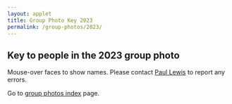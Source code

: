 ```yaml
---
layout: applet
title: Group Photo Key 2023
permalink: /group-photos/2023/
---
```

## Key to people in the 2023 group photo

Mouse-over faces to show names. Please contact [Paul Lewis](paul.lewis@uconn.edu) to report any errors.

<div id="arbitrary"></div>
<script type="text/javascript">
// written by Paul O. Lewis 10-Aug-2019, last updated 2-June-2023

let production = true; // set to false to work on labeling, true to post
let randomize_label_positions = false;  // set to true to randomize label positions, false to leave cx,cy as is
let editable       = production ? false : true; // can't reposition labels in production mode
let showing_labels = production ? false : true; // labels hidden until moused-over in production mode
let allow_toggle   = production ? false : true; // toggling between showing and hiding labels not allowed in production mode

// Usage:

// 1. Set image_file_path
var image_file_path = "https://molevolworkshop.github.io/assets/img/group-photos/group-photo-2023.jpg"

// 2. Specify {"id":0, "first":xxx, "last":yyy, "hide":false, "cx":0, "cy":0} for each person, supplying xxx and yyy
var namedata = [
  {"id":0    , "first":"Peter                                              ", "last":"Beerli                                                ", "hide":false     , "cx":777.0     , "cy":143.0     },
  {"id":1    , "first":"Joseph                                             ", "last":"Bielawski                                             ", "hide":false     , "cx":710.5     , "cy":107.0     },
  {"id":2    , "first":"Jeremy                                             ", "last":"Brown                                                 ", "hide":false     , "cx":730.5     , "cy":122.0     },
  {"id":3    , "first":"Minh                                               ", "last":"Bui                                                   ", "hide":false     , "cx":349.0     , "cy":127.0     },
  {"id":5    , "first":"Scott                                              ", "last":"Edwards                                               ", "hide":false     , "cx":935.0     , "cy":125.0     },
  {"id":6    , "first":"Laura                                              ", "last":"Eme                                                   ", "hide":false     , "cx":313.0     , "cy":152.0     },
  {"id":7    , "first":"Tracy                                              ", "last":"Heath                                                 ", "hide":false     , "cx":325.0     , "cy":268.0     },
  {"id":9    , "first":"Lacey                                              ", "last":"Knowles                                               ", "hide":false     , "cx":253.0     , "cy":145.5     },
  {"id":10   , "first":"Laura                                              ", "last":"Kubatko                                               ", "hide":false     , "cx":746.9     , "cy":161.0     },
  {"id":11   , "first":"Paul                                               ", "last":"Lewis                                                 ", "hide":false     , "cx":89.0      , "cy":252.0     },
  {"id":13   , "first":"Claudia                                            ", "last":"Solís-Lemus                                           ", "hide":false     , "cx":173.0     , "cy":262.0     },
  {"id":14   , "first":"Megan                                              ", "last":"Smith                                                 ", "hide":false     , "cx":584.0     , "cy":121.0     },
  {"id":15   , "first":"Edward                                             ", "last":"Susko                                                 ", "hide":false     , "cx":292.0     , "cy":107.0     },
  {"id":16   , "first":"David                                              ", "last":"Swofford                                              ", "hide":false     , "cx":858.0     , "cy":138.0     },
  {"id":17   , "first":"Anne                                               ", "last":"Yoder                                                 ", "hide":false     , "cx":953.0     , "cy":150.0     },
  {"id":18   , "first":"Blake                                              ", "last":"Fauskee                                               ", "hide":false     , "cx":539.0     , "cy":92.0      },
  {"id":19   , "first":"Kevin (Sungsik)                                    ", "last":"Kong                                                  ", "hide":false     , "cx":655.0     , "cy":113.0     },
  {"id":20   , "first":"Analisa                                            ", "last":"Milkey                                                ", "hide":false     , "cx":656.0     , "cy":152.0     },
  {"id":21   , "first":"Jordan                                             ", "last":"Satler                                                ", "hide":false     , "cx":787.0     , "cy":101.0     },
  {"id":22   , "first":"Kate                                               ", "last":"Taylor                                                ", "hide":false     , "cx":396.0     , "cy":262.0     },
  {"id":23   , "first":"Elena                                              ", "last":"Korte                                                 ", "hide":false     , "cx":715.5     , "cy":155.5     },
  {"id":24   , "first":"Adetunji(Teejay)                                   ", "last":"Adesina                                               ", "hide":false     , "cx":130.0     , "cy":147.0     },
  {"id":25   , "first":"Avrami                                             ", "last":"Aharonoff                                             ", "hide":false     , "cx":686.0     , "cy":147.0     },
  {"id":26   , "first":"Michael                                            ", "last":"Alam                                                  ", "hide":false     , "cx":106.0     , "cy":120.0     },
  {"id":27   , "first":"Aurelia                                            ", "last":"Balestra                                              ", "hide":false     , "cx":456.0     , "cy":216.0     },
  {"id":28   , "first":"Roland                                             ", "last":"Bamou                                                 ", "hide":false     , "cx":249.0     , "cy":270.0     },
  {"id":29   , "first":"Charlotte                                          ", "last":"Benedict                                              ", "hide":false     , "cx":535.5     , "cy":154.2     },
  {"id":30   , "first":"Meg                                                ", "last":"Branine                                               ", "hide":false     , "cx":189.0     , "cy":130.0     },
  {"id":31   , "first":"Michael                                            ", "last":"Chen                                                  ", "hide":false     , "cx":217.0     , "cy":113.5     },
  {"id":32   , "first":"Blair                                              ", "last":"Christensen                                           ", "hide":false     , "cx":381.0     , "cy":213.0     },
  {"id":34   , "first":"Elizabeth                                          ", "last":"Flesch                                                ", "hide":false     , "cx":366.0     , "cy":151.0     },
  {"id":35   , "first":"Alex                                               ", "last":"Franzen                                               ", "hide":false     , "cx":466.0     , "cy":124.0     },
  {"id":36   , "first":"Keating                                            ", "last":"Godfrey                                               ", "hide":false     , "cx":236.5     , "cy":98.0      },
  {"id":37   , "first":"Emily                                              ", "last":"Griffith                                              ", "hide":false     , "cx":820.0     , "cy":140.0     },
  {"id":39   , "first":"Zihan                                              ", "last":"Huang                                                 ", "hide":false     , "cx":369.2     , "cy":83.4      },
  {"id":40   , "first":"Odion                                              ", "last":"Ikhimiukor                                            ", "hide":false     , "cx":894.0     , "cy":147.0     },
  {"id":41   , "first":"Amanda                                             ", "last":"Ivanoff                                               ", "hide":false     , "cx":230.0     , "cy":202.0     },
  {"id":42   , "first":"Cedric                                             ", "last":"Kamaleson                                             ", "hide":false     , "cx":699.0     , "cy":74.7      },
  {"id":43   , "first":"Carlotta                                           ", "last":"Kück                                                  ", "hide":false     , "cx":542.0     , "cy":264.0     },
  {"id":44   , "first":"Emma                                               ", "last":"Lehmberg                                              ", "hide":false     , "cx":422.0     , "cy":119.0     },
  {"id":45   , "first":"Polina                                             ", "last":"Len                                                   ", "hide":false     , "cx":802.0     , "cy":282.0     },
  {"id":46   , "first":"Yixuan                                             ", "last":"Li                                                    ", "hide":false     , "cx":446.0     , "cy":114.0     },
  {"id":47   , "first":"Giulia                                             ", "last":"Lin                                                   ", "hide":false     , "cx":607.0     , "cy":273.0     },
  {"id":48   , "first":"Carly                                              ", "last":"Lo                                                    ", "hide":false     , "cx":478.0     , "cy":155.0     },
  {"id":50   , "first":"Nahui                                              ", "last":"Medina-Chavez                                         ", "hide":false     , "cx":499.0     , "cy":101.0     },
  {"id":52   , "first":"Agustín                                            ", "last":"Moreira-Saporiti                                      ", "hide":false     , "cx":302.0     , "cy":76.5      },
  {"id":53   , "first":"Lydia                                              ", "last":"Morley                                                ", "hide":false     , "cx":163.0     , "cy":203.0     },
  {"id":54   , "first":"Olivia                                             ", "last":"Morrison                                              ", "hide":false     , "cx":308.3     , "cy":204.7     },
  {"id":55   , "first":"Shelby                                             ", "last":"Moshier                                               ", "hide":false     , "cx":558.0     , "cy":145.0     },
  {"id":56   , "first":"Susanne                                            ", "last":"Reier                                                 ", "hide":false     , "cx":666.0     , "cy":279.0     },
  {"id":57   , "first":"Chris                                              ", "last":"Robinson                                              ", "hide":false     , "cx":632.0     , "cy":82.0      },
  {"id":58   , "first":"Ulises                                             ", "last":"Rosas                                                 ", "hide":false     , "cx":64.0      , "cy":137.0     },
  {"id":60   , "first":"Katie                                              ", "last":"Sanbonmatsu                                           ", "hide":false     , "cx":735.0     , "cy":281.5     },
  {"id":61   , "first":"Avery                                              ", "last":"Selberg                                               ", "hide":false     , "cx":423.0     , "cy":151.0     },
  {"id":62   , "first":"Samyuktha                                          ", "last":"Senthil                                               ", "hide":false     , "cx":53.0      , "cy":245.9     },
  {"id":63   , "first":"Crístían                                           ", "last":"Sharma                                                ", "hide":false     , "cx":168.0     , "cy":95.0      },
  {"id":65   , "first":"Daniel                                             ", "last":"Sultanov                                              ", "hide":false     , "cx":625.5     , "cy":146.7     },
  {"id":66   , "first":"Tommy                                              ", "last":"TraversCook                                           ", "hide":false     , "cx":574.0     , "cy":83.0      },
  {"id":67   , "first":"Alexa                                              ", "last":"Tyszka                                                ", "hide":false     , "cx":604.0     , "cy":155.0     },
  {"id":68   , "first":"Yee-Ann                                            ", "last":"Wong                                                  ", "hide":false     , "cx":457.0     , "cy":268.0     }
];

let nnames = namedata.length;
console.log("Number of names: " + nnames);

// 3. Set production=false above (this will set editable=true, showing_labels=true, and allow_toggle=true)

// 4. Position labels over faces

// 5. Press the 's' key to save label coordinates to the console

// 6. Use what has been spit out to the console to replace the definition of namedata above

// 7. Set production=true (sets editable=false, showing_labels=false, and allow_toggle=false)

// 8. Copy this file to server that can serve javascript

// width and height of svg
var w = 1000;
var h = 500;

var wscaler = 1.0;   // only change this if you change w to rescale all target coordinates
var hscaler = 1.0;   // only change this if you change h to rescale all target coordinates

var label_spacer = 15;
var labelsize = 14;
var targetradius = 10;
var targethiddencolor  = d3.rgb(255,255,255, editable ? 0.3 : 0.0);
var targetvisiblecolor = d3.rgb(255,255,255, 0.3)
            
function defaultCoordinates() {
    // choose x,y coordinates of labels uniformly within a rectangle
    // having 15% smaller width and height
    let boxw = 0.85*w;
    let boxh = 0.85*h;
    for (let id = 0; id < nnames; id++) {
        namedata[id].cx = Math.random()*boxw;
        namedata[id].cy = Math.random()*boxh;
        //console.log("id = " + id + ", cx = " + namedata[id].cx.toFixed(1) + ", cy = " + namedata[id].cy.toFixed(1));
    }
    //let nrows = Math.floor(1 + nnames/10)
    //console.log("Number of rows: " + nrows);
    //for (let row = 0; row < nrows; row++) {
    //    for (let col = 0; col < 10; col++) {
    //        let cx = 25 + 8*col*targetradius;
    //        let cy = 0.2*h + row*(0.75*h)/nrows;
    //        namedata[id].cx = cx;
    //        namedata[id].cy = cy;
    //        //console.log("id = " + id + ", cx = " + cx.toFixed(3) + ", cy = " + cy.toFixed(3));
    //        id++;
    //        if (id == namedata.length)
    //            break
    //    }
    //    if (id == namedata.length)
    //        break
    //}
}

if (wscaler != 1.0) {
    for (let i = 0; i < namedata.length; i++) {
        namedata[i].cx *= wscaler;
    }
}

if (hscaler != 1.0) {
    for (let i = 0; i < namedata.length; i++) {
        namedata[i].cy *= hscaler;
    }
}

if (randomize_label_positions)
    defaultCoordinates();

// Select DIV element already created (see above) to hold SVG
var plot_div = d3.select("div#arbitrary");

// Create SVG element
var plot_svg = plot_div.append("svg")
    .attr("width", w)
    .attr("height", h);

function saveCoordinates() {
    console.log("Note: wscaler and hscaler should both be set to 1.0 if these data are used");
    
    // Find maximum length of first names and last names
    let max_first = 0;
    let max_last = 0;
    for (let i = 0; i < namedata.length; i++) {
        if (namedata[i].first.length > max_first)
            max_first = namedata[i].first.length;
        if (namedata[i].last.length > max_last)
            max_last = namedata[i].last.length;
    }                
    max_first += 5;
    max_last += 5;
    
    var s = "var namedata = [\n";
    for (i = 0; i < namedata.length; i++) {
        let idstr    = namedata[i].id.toFixed(0);
        let firststr = namedata[i].first;
        let laststr  = namedata[i].last;
        let hidestr  = namedata[i].hide ? "true" : "false";
        let cxstr    = namedata[i].cx.toFixed(1);
        let cystr    = namedata[i].cy.toFixed(1);
        s += "  {" + "\"id\":" + idstr.padEnd(5, " ") + ", \"first\":\"" + firststr.padEnd(max_first, " ") + "\", \"last\":\"" + laststr.padEnd(max_last, " ") + "\", \"hide\":" + hidestr.padEnd(10, " ") + ", \"cx\":" + cxstr.padEnd(10, " ") + ", \"cy\":" + cystr.padEnd(10, " ") + "}";
        if (i < namedata.length - 1)
            s += ",\n";
        else
            s += "\n";
    }
    s += "];\n";
    console.log(s);
}

function toggleLabels() {
    if (!allow_toggle)
        return; 
    if (showing_labels) {
        //console.log("turning off labels");
        d3.selectAll("text.label").style("visibility", "hidden");
        d3.selectAll("circle.target").style("visibility", "hidden");
        showing_labels = false;
    }
    else {
        //console.log("turning on labels");
        d3.selectAll("text.label").style("visibility", function(d) {return d.hide ? "hidden" : "visible";});
        d3.selectAll("circle.target").style("visibility", function(d) {return d.hide ? "hidden" : "visible";});
        showing_labels = true;
    }
}

// Create drag behavior
var drag = d3.drag()
    .on("start", function(d) {
        d3.event.sourceEvent.stopPropagation();
        d3.select(this).classed("dragging", true);
    })
    .on("drag", function(d) {
        var cx = d3.event.x;
        var cy = d3.event.y;
        var id = parseInt(d3.select(this).attr("id"));
        namedata[id].cx = cx;
        namedata[id].cy = cy;
        d3.select(this).attr("cx", cx).attr("cy", cy);
        d3.select("text#person"+id).attr("x", cx).attr("y", cy - label_spacer);
    })
    .on("end", function(d) {
        var cx = d3.event.x;
        var cy = d3.event.y;
        console.log("cx = " + cx + ", cy = " + cy);
        var id = parseInt(d3.select(this).attr("id"));
        namedata[id].cx = cx;
        namedata[id].cy = cy;
        d3.select(this).attr("cx", cx).attr("cy", cy);
        d3.select("text#person"+id).attr("x", cx).attr("y", cy - label_spacer);
    });
    
// Listen and react to keystrokes
function keyDown() {
    //console.log("key was pressed: " + d3.event.keyCode);
    if (d3.event.keyCode == 83) {
        // 83 is the "s" key
        saveCoordinates();
    } 
    else if (d3.event.keyCode == 84) {
        // 84 is the "t" key
        toggleLabels();
    }
}
d3.select("body")
    .on("keydown", keyDown);

plot_svg.append("image")
    .attr("xlink:href", function(d) {return image_file_path;})
    .attr("x", 0)
    .attr("y", 0)
    .attr("width", w)
    .attr("height", h);
    
// Create rect outlining entire area of SVG
plot_svg.append("rect")
    .attr("x", 0)
    .attr("y", 0)
    .attr("width", w)
    .attr("height", h)
    .attr("fill", "none")
    .attr("stroke", "orange")
    .attr("stroke-width", 15)
    .style("visibility", "hidden");
    
var targets = plot_svg.selectAll("circle.target")
    .data(namedata)
    .enter()
    .append("circle")
    .attr("id", function(d) {return d.id;})
    .attr("class", "target")
    .attr("cx", function(d) {return d.cx;})
    .attr("cy", function(d) {return d.cy;})
    .attr("r", targetradius)
    .attr("fill", production ? targethiddencolor : targetvisiblecolor)
    .attr("stroke", "none")
    //.style("visibility", function(d) {console.log(namedata[d.id].last + (d.hide ? " (hidden)" : " (shown)")); return d.hide ? "hidden" : "visible";})
    .style("visibility", function(d) {return d.hide ? "hidden" : "visible";})
    .on("mouseover", handleMouseOver)
    .on("mouseout", handleMouseOut);
    
if (editable)                
    plot_svg.selectAll("circle.target").call(drag);
    
var labels = plot_svg.selectAll("text.label")
    .data(namedata)
    .enter()
    .append("text")
    .attr("id", function(d,i) {return "person" + d.id;})
    .attr("class", "label")
    .attr("x", function(d,i) {return namedata[i].cx;})
    .attr("y", function(d,i) {return namedata[i].cy - label_spacer;})
    .attr("fill", "white")
    .style("text-anchor", "middle")
    .style("pointer-events", "none")   // don't intercept drag events
    .attr("font-family", "Verdana")
    .attr("font-size", labelsize)
    .style("visibility", function(d) {return (production || d.hide) ? "hidden" : "visible";})
    .text(function(d) {return d.first + " " + d.last;});

function handleMouseOver(d, i) { 
    let id = parseInt(d3.select(this).attr("id"));
    d3.select(this).attr("fill", targetvisiblecolor).style("visibility", d.hide ? "hidden" : "visible");
    d3.select("text#person" + id).style("visibility", function(d) {return d.hide ? "hidden" : "visible";});
}

function handleMouseOut(d, i) {
    let id = parseInt(d3.select(this).attr("id"));
    d3.select(this).attr("fill", production ? targethiddencolor : targetvisiblecolor)
        .style("visibility", d.hide ? "hidden" : "visible");
    d3.select("text#person" + id).style("visibility", (production || d.hide) ? "hidden" : "visible");
}
</script>

Go to [group photos index](/other/) page.

